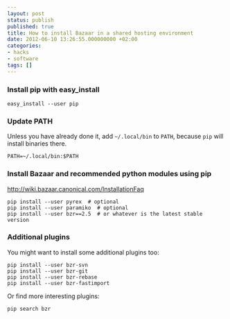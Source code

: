 ```yaml
---
layout: post
status: publish
published: true
title: How to install Bazaar in a shared hosting environment
date: 2012-06-10 13:26:55.000000000 +02:00
categories:
- hacks
- software
tags: []
---
```

### Install pip with easy_install

```
easy_install --user pip
```


### Update PATH

Unless you have already done it, add `~/.local/bin` to `PATH`, because `pip` will install binaries there.

```
PATH=~/.local/bin:$PATH
```


### Install Bazaar and recommended python modules using pip

http://wiki.bazaar.canonical.com/InstallationFaq

```
pip install --user pyrex  # optional
pip install --user paramiko  # optional
pip install --user bzr==2.5  # or whatever is the latest stable version
```


### Additional plugins

You might want to install some additional plugins too:

```
pip install --user bzr-svn
pip install --user bzr-git 
pip install --user bzr-rebase
pip install --user bzr-fastimport
```

Or find more interesting plugins:

```
pip search bzr
```


